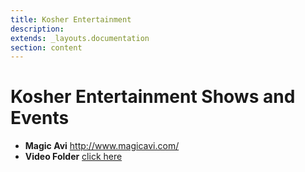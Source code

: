 ```yaml
---
title: Kosher Entertainment 
description: 
extends: _layouts.documentation
section: content
---
```


# Kosher Entertainment Shows and Events

* **Magic Avi** http://www.magicavi.com/
* **Video Folder** [click here](https://drive.google.com/drive/u/0/folders/1fkJnvm5E1mhuUpfc9xYv86GfsQaI5ysk)
